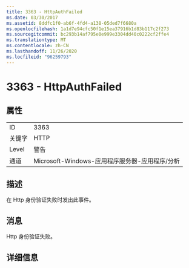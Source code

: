 ```yaml
---
title: 3363 - HttpAuthFailed
ms.date: 03/30/2017
ms.assetid: 8ddfc1f0-ab6f-4fd4-a138-05ded7f6680a
ms.openlocfilehash: 1a1d7e94cfc50f1e15ea37916b1d83b117c2f273
ms.sourcegitcommit: bc293b14af795e0e999e3304dd40c0222cf2ffe4
ms.translationtype: MT
ms.contentlocale: zh-CN
ms.lasthandoff: 11/26/2020
ms.locfileid: "96259793"
---
```

# <a name="3363---httpauthfailed"></a>3363 - HttpAuthFailed

## <a name="properties"></a>属性  
  
|||  
|-|-|  
|ID|3363|  
|关键字|HTTP|  
|Level|警告|  
|通道|Microsoft-Windows-应用程序服务器-应用程序/分析|  
  
## <a name="description"></a>描述  

 在 Http 身份验证失败时发出此事件。  
  
## <a name="message"></a>消息  

 Http 身份验证失败。  
  
## <a name="details"></a>详细信息
